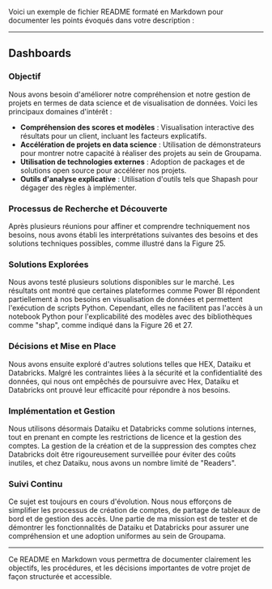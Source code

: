 Voici un exemple de fichier README formaté en Markdown pour documenter les points évoqués dans votre description :

---

## Dashboards

### Objectif

Nous avons besoin d'améliorer notre compréhension et notre gestion de projets en termes de data science et de visualisation de données. Voici les principaux domaines d'intérêt :

- **Compréhension des scores et modèles** : Visualisation interactive des résultats pour un client, incluant les facteurs explicatifs.
- **Accélération de projets en data science** : Utilisation de démonstrateurs pour montrer notre capacité à réaliser des projets au sein de Groupama.
- **Utilisation de technologies externes** : Adoption de packages et de solutions open source pour accélérer nos projets.
- **Outils d'analyse explicative** : Utilisation d'outils tels que Shapash pour dégager des règles à implémenter.

### Processus de Recherche et Découverte

Après plusieurs réunions pour affiner et comprendre techniquement nos besoins, nous avons établi les interprétations suivantes des besoins et des solutions techniques possibles, comme illustré dans la Figure 25.

### Solutions Explorées

Nous avons testé plusieurs solutions disponibles sur le marché. Les résultats ont montré que certaines plateformes comme Power BI répondent partiellement à nos besoins en visualisation de données et permettent l'exécution de scripts Python. Cependant, elles ne facilitent pas l'accès à un notebook Python pour l'explicabilité des modèles avec des bibliothèques comme "shap", comme indiqué dans la Figure 26 et 27.

### Décisions et Mise en Place

Nous avons ensuite exploré d'autres solutions telles que HEX, Dataiku et Databricks. Malgré les contraintes liées à la sécurité et la confidentialité des données, qui nous ont empêchés de poursuivre avec Hex, Dataiku et Databricks ont prouvé leur efficacité pour répondre à nos besoins.

### Implémentation et Gestion

Nous utilisons désormais Dataiku et Databricks comme solutions internes, tout en prenant en compte les restrictions de licence et la gestion des comptes. La gestion de la création et de la suppression des comptes chez Databricks doit être rigoureusement surveillée pour éviter des coûts inutiles, et chez Dataiku, nous avons un nombre limité de "Readers".

### Suivi Continu

Ce sujet est toujours en cours d'évolution. Nous nous efforçons de simplifier les processus de création de comptes, de partage de tableaux de bord et de gestion des accès. Une partie de ma mission est de tester et de démontrer les fonctionnalités de Dataiku et Databricks pour assurer une compréhension et une adoption uniformes au sein de Groupama.

---

Ce README en Markdown vous permettra de documenter clairement les objectifs, les procédures, et les décisions importantes de votre projet de façon structurée et accessible.
